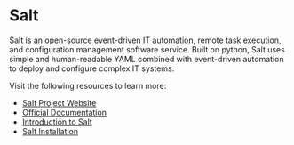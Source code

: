 # Salt

Salt is an open-source event-driven IT automation, remote task execution, and configuration management software service. Built on python, Salt uses simple and human-readable YAML combined with event-driven automation to deploy and configure complex IT systems.

Visit the following resources to learn more:

- [Salt Project Website](https://docs.saltproject.io/en/latest/topics/about_salt_project.html)
- [Official Documentation](https://docs.saltproject.io/en/latest/)
- [Introduction to Salt](https://docs.saltproject.io/en/latest/topics/index.html)
- [Salt Installation](https://docs.saltproject.io/en/latest/topics/installation/index.html#installation)
